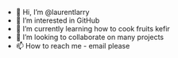 - 👋 Hi, I’m @laurentlarry
- 👀 I’m interested in GitHub
- 🌱 I’m currently learning how to cook fruits kefir
- 💞️ I’m looking to collaborate on many projects
- 📫 How to reach me - email please

<!---
laurentlarry/laurentlarry is a ✨ special ✨ repository because its `README.md` (this file) appears on your GitHub profile.
You can click the Preview link to take a look at your changes.
--->
